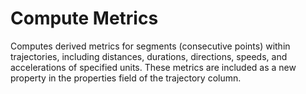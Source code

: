 # Compute Metrics

Computes derived metrics for segments (consecutive points) within trajectories, including distances, durations, directions, speeds, and accelerations of specified units. These metrics are included as a new property in the properties field of the trajectory column.

